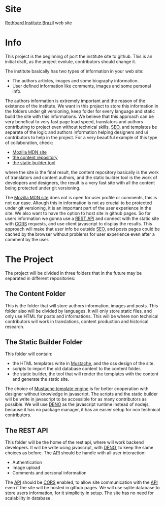 # Site
[Rothbard Institute Brazil](https://rothbardbrasil.com/) web site

# Info
This project is the beginning of port the institute site to github.
This is an initial draft, as the project evolute, contributors should change it.

The institute basically has two types of information in your web site:
 - The authors articles, images and some biography information.
 - User defined information like comments, images and some personal info.

The authors information is extremely important and the reason of the existence of the institute.
We want in this project to store this information in the folders under git versioning, keep folder for every language and static build the site with this informations. We believe that this approach can be very benefical to very fast page load speed, translators and authors contributing to project even without technical skills, [SEO](https://neilpatel.com/what-is-seo/), and templates be separate of the logic and authors information helping designers and ui contributors to help in the project. 
For a very beautiful example of this type of collaboration, check:
 - [Mozilla MDN site](https://developer.mozilla.org/en-US/)
 - [the content repository](https://github.com/mdn/content)
 - [the static builder tool](https://github.com/mdn/yari)

where the site is the final result, the content repository basically is the work of translators and content authors, and the static builder tool is the work of developers and designers, the result is a very fast site with all the content being protected under git versioning.

The [Mozilla MDN site](https://developer.mozilla.org/en-US/) does not is open for user profile or comments, this is not our case. Altough this in information is not as crucial to be protected under git versioning, it is an important part of the user experience in the site. We also want to have the option to host site in github pages. So for users information we gonna use a [REST API](https://www.redhat.com/en/topics/api/what-is-a-rest-api) and connect with the static site with [CORS](https://developer.mozilla.org/en-US/docs/Web/HTTP/CORS) requests, and use client javascript to display the results. This approach will make that user info be outside [SEO](https://neilpatel.com/what-is-seo/), and posts pages could be cached by the browser without problems for user experience even after a comment by the user.  

# The Project
The project will be divided in three folders that in the future may be separated in different repositories:

## The Content Folder
This is the folder that will store authors information, images and posts.
This folder also will be divided by languages.
It will only store static files, and only use HTML for posts and informations.
This will be where non technical contributors will work in translations, content production and historical research.

## The Static Builder Folder
This folder will contain:
 - the HTML templates write in [Mustache](https://mustache.github.io/), and the css design of the site.
 - scripts to import the old database content to the content folder.
 - the static builder, the tool that will render the templates with the content and generate the static site.

The choice of [Mustache template engine](https://mustache.github.io/) is for better cooperation with designer without knowledge in javascript.
The scripts and the static builder will be write in javascript to be accessible for as many contributors as possible.
We will use [DENO](https://deno.land/) as the javascript runtime instead of nodejs, because it has no package manager, it has an easier setup for non technical contributors.

## The REST API
This folder will be the home of the rest api, where will work backend developers.
It will be write using javascript, with [DENO](https://deno.land/), to keep the same choices as before.
The [API](https://www.redhat.com/en/topics/api/what-is-a-rest-api) should be handle with all user interaction:
 - Authentication
 - Image upload
 - Comments and personal information

The [API](https://www.redhat.com/en/topics/api/what-is-a-rest-api) should be [CORS](https://developer.mozilla.org/en-US/docs/Web/HTTP/CORS) enabled, to allow site communication with the [API](https://www.redhat.com/en/topics/api/what-is-a-rest-api) even if the site will be hosted in github pages.
We will use sqlite database to store users information, for it simplicity in setup. The site has no need for scalability in database.
